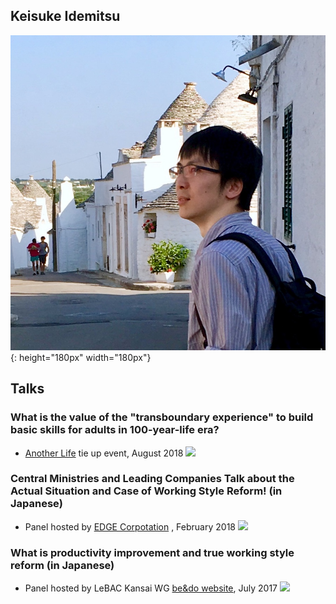 ## Keisuke Idemitsu
![](./img/avatar.JPG){: height="180px" width="180px"}

## Talks

### What is the value of the "transboundary experience" to build basic skills for adults in 100-year-life era?
 - [Another Life](https://an-life.jp/topics/213) tie up event, August 2018
    ![](https://s3-ap-northeast-1.amazonaws.com/anotherlife/news/20180809173713_20180617204316_20180725_.jpg)


### Central Ministries and Leading Companies Talk about the Actual Situation and Case of Working Style Reform! (in Japanese)
- Panel hosted by [EDGE Corpotation](https://www.gaiax.co.jp/blog/press2018-03-16-2/) , February 2018
  ![](https://www.gaiax.co.jp/wp-content/uploads/2018/03/123-1.png)


### What is productivity improvement and true working style reform (in Japanese)
 - Panel hosted by LeBAC Kansai WG [be&do website](https://be-do.jp/product/lebac-kansaiwg-motitech-20170721), July 2017
   ![](https://be-do.jp/blog/wp-content/uploads/2017/06/HR-575x380@2x.jpg)

